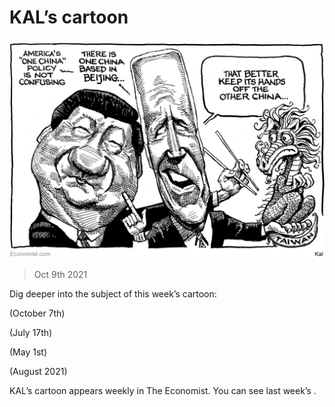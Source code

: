 ###### 

# KAL’s cartoon 

#####  

![image](images/20211009_wwd000.jpg) 

> Oct 9th 2021 

Dig deeper into the subject of this week’s cartoon:

 (October 7th)

 (July 17th)

 (May 1st)

 (August 2021)


KAL’s cartoon appears weekly in The Economist. You can see last week’s .

